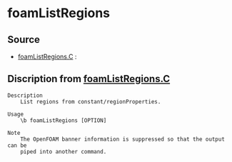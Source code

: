 # foamListRegions

## Source

- [foamListRegions.C](foamListRegions.C) : 


## Discription from [foamListRegions.C](foamListRegions.C)

```
Description
    List regions from constant/regionProperties.

Usage
    \b foamListRegions [OPTION]

Note
    The OpenFOAM banner information is suppressed so that the output can be
    piped into another command.


```

